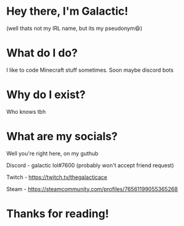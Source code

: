 # Hey there, I'm Galactic! 
(well thats not my IRL name, but its my pseudonym😄)

# What do I do?
I like to code Minecraft stuff sometimes. Soon maybe discord bots

# Why do I exist?
Who knows tbh

# What are my socials?
Well you're right here, on my guthub

Discord - galactic lol#7600 (probably won't accept friend request)

Twitch - https://twitch.tv/thegalacticace

Steam - https://steamcommunity.com/profiles/76561199055365268

# Thanks for reading!
